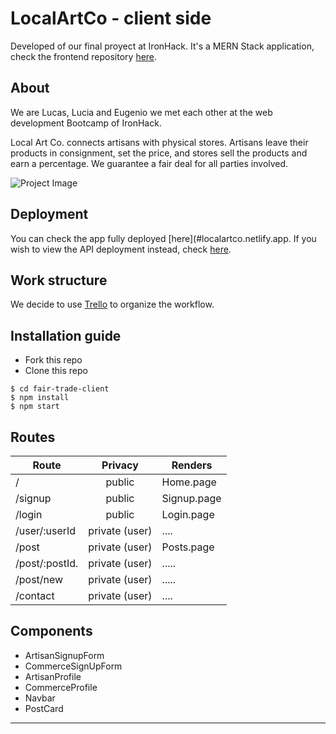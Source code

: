 # LocalArtCo - client side
Developed of our final proyect at IronHack. It's a MERN Stack application, check the frontend repository [here](https://github.com/eoGimenez/fair-trade-client).

## About
We are Lucas, Lucia and Eugenio we met each other at the web development Bootcamp of IronHack. 

 Local Art Co. connects artisans with physical stores.  Artisans leave their products in consignment, set the price, and stores sell the products and earn a percentage. We guarantee a fair deal for all parties involved.

![Project Image](https://res.cloudinary.com/dxk04cijr/image/upload/v1678989961/localartco/navbarlogo_bjkqoq.png "Project Image")

## Deployment
You can check the app fully deployed [here](#localartco.netlify.app. If you wish to view the API deployment instead, check [here](#fairtrade.fly.dev).

## Work structure
We decide to use [Trello](https://trello.com/b/pWR9rkVU/app) to organize the workflow.

## Installation guide
- Fork this repo
- Clone this repo 

```shell
$ cd fair-trade-client
$ npm install
$ npm start
```

## Routes
| Route                | Privacy         | Renders                  |
| -------------------- | :-------------: | ------------------------ |
| /                    | public          | Home.page                |
| /signup              | public          | Signup.page              |
| /login               | public          | Login.page               |
| /user/:userId        | private (user)  | ....                     |
| /post                | private (user)  | Posts.page               |
| /post/:postId.       | private (user)  | .....                    |
| /post/new            | private (user)  | .....                    |
| /contact             | private (user)  | ....                     |


## Components
- ArtisanSignupForm
- CommerceSignUpForm
- ArtisanProfile
- CommerceProfile
- Navbar
- PostCard


---

